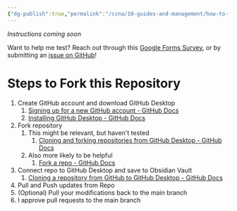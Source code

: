 ```yaml
---
{"dg-publish":true,"permalink":"/ccna/10-guides-and-management/how-to-fork-this-repository/","created":"2023-11-10T14:22:39.000-08:00","updated":"2023-11-19T13:58:56.140-08:00"}
---
```


*Instructions coming soon*

Want to help me test? Reach out through this [Google Forms Survey](https://forms.gle/HmYY8zjdgzJQFiWr5), or by submitting an [issue on GitHub](https://github.com/WiseGuru/ccna-definitions-vault/issues/new)!


# Steps to Fork this Repository
1. Create GitHub account and download GitHub Desktop
	1. [Signing up for a new GitHub account - GitHub Docs](https://docs.github.com/en/get-started/signing-up-for-github/signing-up-for-a-new-github-account)
	2. [Installing GitHub Desktop - GitHub Docs](https://docs.github.com/en/desktop/installing-and-authenticating-to-github-desktop/installing-github-desktop)
2. Fork repository
	1. This might be relevant, but haven't tested
		1. [Cloning and forking repositories from GitHub Desktop - GitHub Docs](https://docs.github.com/en/desktop/adding-and-cloning-repositories/cloning-and-forking-repositories-from-github-desktop)
	2. Also more likely to be helpful
		1. [Fork a repo - GitHub Docs](https://docs.github.com/en/get-started/quickstart/fork-a-repo)
3. Connect repo to GitHub Desktop and save to Obsidian Vault
	1. [Cloning a repository from GitHub to GitHub Desktop - GitHub Docs](https://docs.github.com/en/desktop/adding-and-cloning-repositories/cloning-a-repository-from-github-to-github-desktop)
4. Pull and Push updates from Repo
5. (Optional) Pull your modifications back to the main branch
6. I approve pull requests to the main branch

